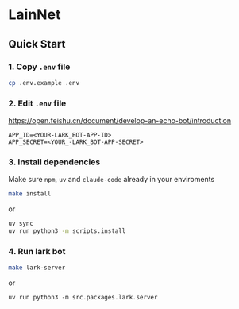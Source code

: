 # LainNet

## Quick Start
### 1. Copy `.env` file
```sh
cp .env.example .env
```
### 2. Edit `.env` file
https://open.feishu.cn/document/develop-an-echo-bot/introduction
```properties
APP_ID=<YOUR-LARK_BOT-APP-ID>
APP_SECRET=<YOUR_-LARK_BOT-APP-SECRET>
```
### 3. Install dependencies
Make sure `npm`, `uv` and `claude-code` already in your enviroments
```sh
make install
```
or
```sh
uv sync
uv run python3 -m scripts.install
```
### 4. Run lark bot
```sh
make lark-server
```
or
```
uv run python3 -m src.packages.lark.server
```